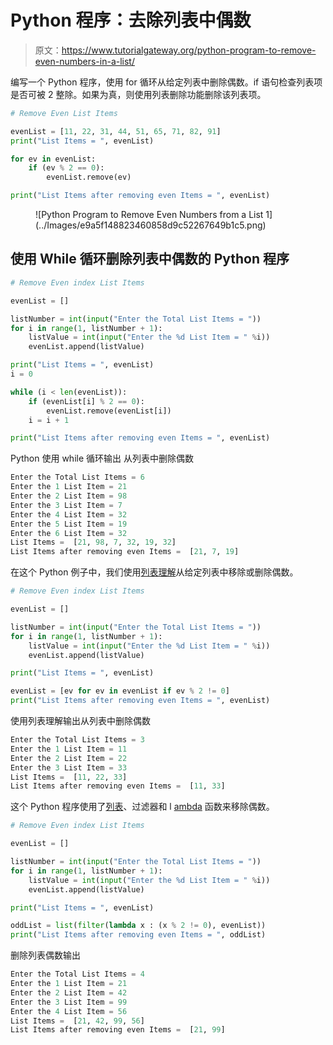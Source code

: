 # Python 程序：去除列表中偶数

> 原文：<https://www.tutorialgateway.org/python-program-to-remove-even-numbers-in-a-list/>

编写一个 Python 程序，使用 for 循环从给定列表中删除偶数。if 语句检查列表项是否可被 2 整除。如果为真，则使用列表删除功能删除该列表项。

```py
# Remove Even List Items

evenList = [11, 22, 31, 44, 51, 65, 71, 82, 91]
print("List Items = ", evenList)

for ev in evenList:
    if (ev % 2 == 0):
        evenList.remove(ev)

print("List Items after removing even Items = ", evenList)
```

<figure class="wp-block-image size-large">![Python Program to Remove Even Numbers from a List 1](../Images/e9a5f148823460858d9c52267649b1c5.png)</figure>

## 使用 While 循环删除列表中偶数的 Python 程序

```py
# Remove Even index List Items

evenList = []

listNumber = int(input("Enter the Total List Items = "))
for i in range(1, listNumber + 1):
    listValue = int(input("Enter the %d List Item = " %i))
    evenList.append(listValue)

print("List Items = ", evenList)
i = 0

while (i < len(evenList)):
    if (evenList[i] % 2 == 0):
        evenList.remove(evenList[i])
    i = i + 1

print("List Items after removing even Items = ", evenList)
```

Python 使用 while 循环输出 从列表中删除偶数

```py
Enter the Total List Items = 6
Enter the 1 List Item = 21
Enter the 2 List Item = 98
Enter the 3 List Item = 7
Enter the 4 List Item = 32
Enter the 5 List Item = 19
Enter the 6 List Item = 32
List Items =  [21, 98, 7, 32, 19, 32]
List Items after removing even Items =  [21, 7, 19]
```

在这个 Python 例子中，我们使用[列表理解](https://www.tutorialgateway.org/python-list-comprehensions/)从给定列表中移除或删除偶数。

```py
# Remove Even index List Items

evenList = []

listNumber = int(input("Enter the Total List Items = "))
for i in range(1, listNumber + 1):
    listValue = int(input("Enter the %d List Item = " %i))
    evenList.append(listValue)

print("List Items = ", evenList)

evenList = [ev for ev in evenList if ev % 2 != 0]    
print("List Items after removing even Items = ", evenList)
```

使用列表理解输出从列表中删除偶数

```py
Enter the Total List Items = 3
Enter the 1 List Item = 11
Enter the 2 List Item = 22
Enter the 3 List Item = 33
List Items =  [11, 22, 33]
List Items after removing even Items =  [11, 33]
```

这个 Python 程序使用了[列表](https://www.tutorialgateway.org/python-list/)、过滤器和 l [ambda](https://www.tutorialgateway.org/python-lambda/) 函数来移除偶数。

```py
# Remove Even index List Items

evenList = []

listNumber = int(input("Enter the Total List Items = "))
for i in range(1, listNumber + 1):
    listValue = int(input("Enter the %d List Item = " %i))
    evenList.append(listValue)

print("List Items = ", evenList)

oddList = list(filter(lambda x : (x % 2 != 0), evenList))    
print("List Items after removing even Items = ", oddList)
```

删除列表偶数输出

```py
Enter the Total List Items = 4
Enter the 1 List Item = 21
Enter the 2 List Item = 42
Enter the 3 List Item = 99
Enter the 4 List Item = 56
List Items =  [21, 42, 99, 56]
List Items after removing even Items =  [21, 99]
```